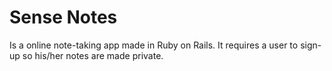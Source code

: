# Sense Notes

Is a online note-taking app made in Ruby on Rails.
It requires a user to sign-up so his/her notes are
made private.

